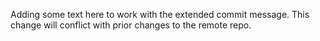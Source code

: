 Adding some text here to work with the extended commit message. This change will conflict with prior changes to the remote repo.

